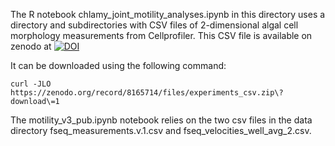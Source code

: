 The R notebook chlamy_joint_motility_analyses.ipynb in this directory uses a directory and subdirectories with CSV files of 2-dimensional algal cell morphology measurements from Cellprofiler.
This CSV file is available on zenodo at [![DOI](https://zenodo.org/badge/DOI/10.5281/zenodo.8165714.svg)](https://doi.org/10.5281/zenodo.8165714)

It can be downloaded using the following command:

```
curl -JLO https://zenodo.org/record/8165714/files/experiments_csv.zip\?download\=1
```

The motility_v3_pub.ipynb notebook relies on the two csv files in the data directory fseq_measurements.v.1.csv and fseq_velocities_well_avg_2.csv.
